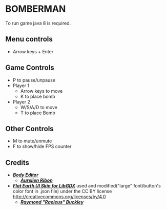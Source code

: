 # BOMBERMAN
To run game java 8 is required.
## Menu controls
* Arrow keys + Enter
## Game Controls
* P to pause/unpause
* Player 1
    * Arrow keys to move
    * K to place bomb
* Player 2
    * W/S/A/D to move
    * T to place Bomb
## Other Controls
* M to mute/unmute
* F to show/hide FPS counter

## Credits
* [***Body Editor***](https://code.google.com/archive/p/box2d-editor/)
	* [***Aurelien Ribon***](https://www.aurelienribon.com)
* [***Flat Earth UI Skin for LibGDX***](https://ray3k.wordpress.com/flat-earth-ui-skin-for-libgdx/) used and modified("large" font/button's color font in .json file) under the CC BY license http://creativecommons.org/licenses/by/4.0
	* [***Raymond "Raeleus" Buckley***](https://ray3k.wordpress.com/software/skin-composer-for-libgdx)